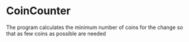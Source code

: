 # CoinCounter
The program calculates the minimum number of coins for the change so that as few coins as possible are needed
